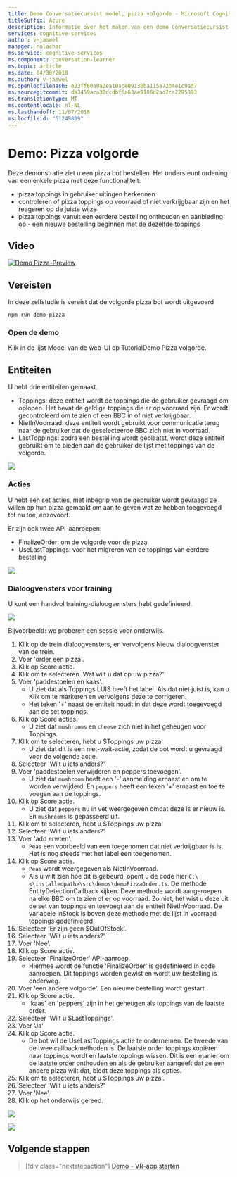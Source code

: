 ```yaml
---
title: Demo Conversatiecursist model, pizza volgorde - Microsoft Cognitive Services | Microsoft Docs
titleSuffix: Azure
description: Informatie over het maken van een demo Conversatiecursist-model.
services: cognitive-services
author: v-jaswel
manager: nolachar
ms.service: cognitive-services
ms.component: conversation-learner
ms.topic: article
ms.date: 04/30/2018
ms.author: v-jaswel
ms.openlocfilehash: e23ff60a0a2ea10ace09130ba115e72b4e1c9ad7
ms.sourcegitcommit: da3459aca32dcdbf6a63ae9186d2ad2ca2295893
ms.translationtype: MT
ms.contentlocale: nl-NL
ms.lasthandoff: 11/07/2018
ms.locfileid: "51249809"
---
```

# <a name="demo-pizza-order"></a>Demo: Pizza volgorde
Deze demonstratie ziet u een pizza bot bestellen. Het ondersteunt ordening van een enkele pizza met deze functionaliteit:

- pizza toppings in gebruiker uitingen herkennen
- controleren of pizza toppings op voorraad of niet verkrijgbaar zijn en het reageren op de juiste wijze
- pizza toppings vanuit een eerdere bestelling onthouden en aanbieding op - een nieuwe bestelling beginnen met de dezelfde toppings

## <a name="video"></a>Video

[![Demo Pizza-Preview](https://aka.ms/cl-demo-pizza-preview)](https://aka.ms/blis-demo-pizza)

## <a name="requirements"></a>Vereisten
In deze zelfstudie is vereist dat de volgorde pizza bot wordt uitgevoerd

    npm run demo-pizza

### <a name="open-the-demo"></a>Open de demo

Klik in de lijst Model van de web-UI op TutorialDemo Pizza volgorde. 

## <a name="entities"></a>Entiteiten

U hebt drie entiteiten gemaakt.

- Toppings: deze entiteit wordt de toppings die de gebruiker gevraagd om oplopen. Het bevat de geldige toppings die er op voorraad zijn. Er wordt gecontroleerd om te zien of een BBC in of niet verkrijgbaar.
- NietInVoorraad: deze entiteit wordt gebruikt voor communicatie terug naar de gebruiker dat de geselecteerde BBC zich niet in voorraad.
- LastToppings: zodra een bestelling wordt geplaatst, wordt deze entiteit gebruikt om te bieden aan de gebruiker de lijst met toppings van de volgorde.

![](../media/tutorial_pizza_entities.PNG)

### <a name="actions"></a>Acties

U hebt een set acties, met inbegrip van de gebruiker wordt gevraagd ze willen op hun pizza gemaakt om aan te geven wat ze hebben toegevoegd tot nu toe, enzovoort.

Er zijn ook twee API-aanroepen:

- FinalizeOrder: om de volgorde voor de pizza
- UseLastToppings: voor het migreren van de toppings van eerdere bestelling 

![](../media/tutorial_pizza_actions.PNG)

### <a name="training-dialogs"></a>Dialoogvensters voor training
U kunt een handvol training-dialoogvensters hebt gedefinieerd. 

![](../media/tutorial_pizza_dialogs.PNG)

Bijvoorbeeld: we proberen een sessie voor onderwijs.

1. Klik op de trein dialoogvensters, en vervolgens Nieuw dialoogvenster van de trein.
1. Voer 'order een pizza'.
2. Klik op Score actie.
3. Klik om te selecteren 'Wat wilt u dat op uw pizza?'
4. Voer 'paddestoelen en kaas'.
    - U ziet dat als Toppings LUIS heeft het label. Als dat niet juist is, kan u Klik om te markeren en vervolgens deze te corrigeren.
    - Het teken '+' naast de entiteit houdt in dat deze wordt toegevoegd aan de set toppings.
5. Klik op Score acties.
    - U ziet dat `mushrooms` en `cheese` zich niet in het geheugen voor Toppings.
3. Klik om te selecteren, hebt u $Toppings uw pizza'
    - U ziet dat dit is een niet-wait-actie, zodat de bot wordt u gevraagd voor de volgende actie.
6. Selecteer 'Wilt u iets anders?'
7. Voer 'paddestoelen verwijderen en peppers toevoegen'.
    - U ziet dat `mushroom` heeft een '-' aanmelding ernaast en om te worden verwijderd. En `peppers` heeft een teken '+' ernaast en toe te voegen aan de toppings.
2. Klik op Score actie.
    - U ziet dat `peppers` nu in vet weergegeven omdat deze is er nieuw is. En `mushrooms` is gepasseerd uit.
8. Klik om te selecteren, hebt u $Toppings uw pizza'
6. Selecteer 'Wilt u iets anders?'
7. Voer 'add erwten'.
    - `Peas` een voorbeeld van een toegenomen dat niet verkrijgbaar is is. Het is nog steeds met het label een toegenomen.
2. Klik op Score actie.
    - `Peas` wordt weergegeven als NietInVoorraad.
    - Als u wilt zien hoe dit is gebeurd, opent u de code hier `C:\<\installedpath>\src\demos\demoPizzaOrder.ts`. De methode EntityDetectionCallback kijken. Deze methode wordt aangeroepen na elke BBC om te zien of er op voorraad. Zo niet, het wist u deze uit de set van toppings en toevoegt aan de entiteit NietInVoorraad. De variabele inStock is boven deze methode met de lijst in voorraad toppings gedefinieerd.
6. Selecteer 'Er zijn geen $OutOfStock'.
7. Selecteer 'Wilt u iets anders?'
8. Voer 'Nee'.
9. Klik op Score actie.
10. Selecteer 'FinalizeOrder' API-aanroep. 
    - Hiermee wordt de functie 'FinalizeOrder' is gedefinieerd in code aanroepen. Dit toppings worden gewist en wordt uw bestelling is onderweg. 
2. Voer 'een andere volgorde'. Een nieuwe bestelling wordt gestart.
9. Klik op Score actie.
    - 'kaas' en 'peppers' zijn in het geheugen als toppings van de laatste order.
1. Selecteer 'Wilt u $LastToppings'.
2. Voer 'Ja'
3. Klik op Score actie.
    - De bot wil de UseLastToppings actie te ondernemen. De tweede van de twee callbackmethoden is. De laatste order toppings kopiëren naar toppings wordt en laatste toppings wissen. Dit is een manier om de laatste order onthouden en als de gebruiker aangeeft dat ze een andere pizza wilt dat, biedt deze toppings als opties.
2. Klik om te selecteren, hebt u $Toppings uw pizza'.
3. Selecteer 'Wilt u iets anders?'
8. Voer 'Nee'.
4. Klik op het onderwijs gereed.

![](../media/tutorial_pizza_callbackcode.PNG)

![](../media/tutorial_pizza_apicalls.PNG)

## <a name="next-steps"></a>Volgende stappen

> [!div class="nextstepaction"]
> [Demo - VR-app starten](./demo-vr-app-launcher.md)
